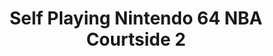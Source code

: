 ---
ee_id: '121'
site: '1'
type: '2'
long_id: 2011-115 Self Playing Nintendo 64 NBA Courtside 2
url: 2011-115-self-playing-nintendo-64-nba-courtside-2
year: '2011'
medium: Modded N64 video game controller
commission:
add_credit:
dims:
pitch: "<p>Nintendo 64 NBA Courtside programmed to throw bricks forever via a modded
  controller.</p>"
ps:
live_url:
related:
title: Self Playing Nintendo 64 NBA Courtside 2
youtube: '{"id":"ndQsEjFisIs","url":"http:\/\/www.youtube.com\/embed\/ndQsEjFisIs?rel=0&wmode=opaque&hd=1","width":"640","height":"480","type":"youtube","title":"Cory
  Arcangel - Self Playing Nintendo 64 NBA Courtside 2 - 2011","description":"Shaq
  in Nintendo 64 NBA Courtside programmed to throw airballs forever","thumbnail_small":"http:\/\/img.youtube.com\/vi\/ndQsEjFisIs\/2.jpg","thumbnail_large":"http:\/\/img.youtube.com\/vi\/ndQsEjFisIs\/0.jpg","author":"coryarcangel","length":"368","embed":"%3Ciframe%20src%3D%22http%3A\/\/www.youtube.com\/embed\/ndQsEjFisIs%3Frel%3D0%26wmode%3Dopaque%26hd%3D1%22%20border%3D%220%22%20height%3D%22480%22%20width%3D%22640%22%3E%3C\/iframe%3E"}

  '
imgs: "{filedir_1}various-n64-2011-115-detail-database-ka.jpg"
subheading:
year2: '2011'
download:
add_credits:
related_code:
! '':
layout: things-i-made
---